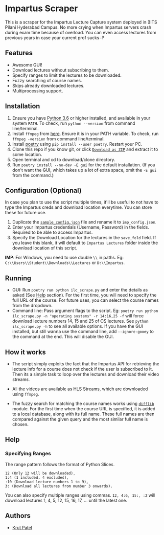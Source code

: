 # Impartus Scraper

This is a scraper for the Impartus Lecture Capture system deployed in BITS Pilani Hyderabad Campus. No more crying when Impartus servers crash during exam time because of overload. You can even access lectures from previous years in case your current prof sucks :P

## Features
* Awesome GUI!
* Download lectures without subscribing to them.
* Specify ranges to limit the lectures to be downloaded.
* Fuzzy searching of course names.
* Skips already downloaded lectures.
* Multiprocessing support.

## Installation
1. Ensure you have [Python 3.6](https://www.python.org/downloads/) or higher installed, and available in your system `PATH`. To check, run `python --version` from command line/terminal.
2. Install `ffmpeg` from [here](http://ffmpeg.org/download.html). Ensure it is in your PATH variable. To check, run `ffmpeg -version` from command line/terminal.
3. Install [poetry](https://github.com/sdispater/poetry) using `pip install --user poetry`. Restart your PC.
4. Clone this repo if you know git, or click [`Download as ZIP`](https://github.com/iamkroot/ilc-scraper/archive/master.zip) and extract it to some location.
5. Open terminal and cd to download/clone directory.
6. Run `poetry install --no-dev -E gui` for the default installation. (If you don't want the GUI, which takes up a lot of extra space, omit the `-E gui` from the command.)

## Configuration (Optional)
In case you plan to use the script multiple times, it'll be useful to not have to type the Impartus creds and download location everytime. You can store these for future use.
1. Duplicate the [`sample_config.json`](sample_config.json) file and rename it to `imp_config.json`.
2. Enter your Impartus credentials (Username, Password) in the fields. Required to be able to access Impartus.
3. Specify the Download Location for the lectures in the `save_fold` field. If you leave this blank, it will default to `Impartus Lectures` folder inside the download location of this script.

**IMP**: For Windows, you need to use double `\\` in paths. Eg: `C:\\Users\\Student\\Downloads\\Lectures` or `D:\\Impartus`.

## Running
* GUI: Run `poetry run python ilc_scrape.py` and enter the details as asked (See [Help](#help) section). For the first time, you will need to specify the full URL of the course. For future uses, you can select the course names from the dropdown.
* Command line: Pass argument flags to the script. Eg: `poetry run python ilc_scrape.py -n "operating systems" -r 14:16,25 -f` will force download lecture numbers 14, 15 and 25 of OS lectures. See `python ilc_scrape.py -h` to see all available options. If you have the GUI installed, but still wanna use the command line, add `--ignore-gooey` to the command at the end. This will disable the GUI.

## How it works
* The script simply exploits the fact that the Impartus API for retrieving the lecture info for a course does not check if the user is subscribed to it. Then its a simple task to loop over the lectures and download their video streams.

* All the videos are available as HLS Streams, which are downloaded using `ffmpeg`.

* The fuzzy search for matching the course names works using [`difflib`](https://docs.python.org/3/library/difflib.html) module. For the first time when the course URL is specified, it is added to a local database, along with its full name. These full names are then compared against the given query and the most similar full name is chosen.

## Help
### Specifying Ranges
The range pattern follows the format of Python Slices.
```
12 (Only 12 will be downloaded),
1:4 (1 included, 4 excluded),
:10 (Download lecture numbers 1 to 9),
3: (Download all lectures from number 3 onwards). 
```

You can also specify multiple ranges using commas. 
`12, 4:6, 15:, :2` will download lectures 1, 4, 5, 12, 15, 16, 17, ... until the latest one.

## Authors
* [Krut Patel](https://github.com/iamkroot) 
